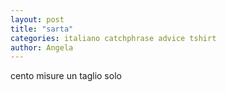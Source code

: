 ```yaml
---
layout: post
title: "sarta"
categories: italiano catchphrase advice tshirt
author: Angela
---
```

cento misure un taglio solo
